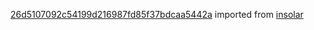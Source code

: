 [26d5107092c54199d216987fd85f37bdcaa5442a](https://github.com/insolar/insolar/commit/26d5107092c54199d216987fd85f37bdcaa5442a) imported from [insolar](https://github.com/insolar/insolar)
